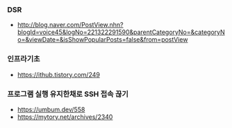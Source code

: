 ### DSR
- <http://blog.naver.com/PostView.nhn?blogId=voice45&logNo=221322291590&parentCategoryNo=&categoryNo=&viewDate=&isShowPopularPosts=false&from=postView>


### 인프라기초
- <https://ithub.tistory.com/249>


### 프로그램 실행 유지한채로 SSH 접속 끊기
- <https://umbum.dev/558>
- <https://mytory.net/archives/2340> 
